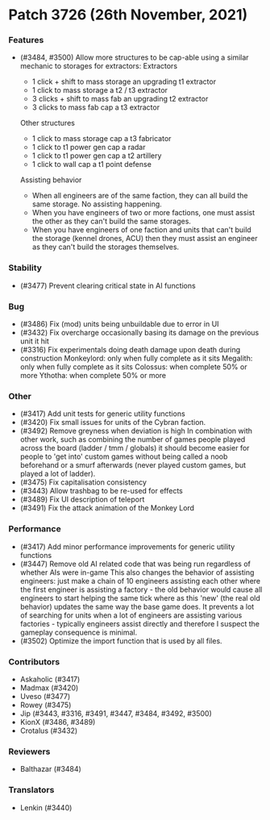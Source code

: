 Patch 3726 (26th November, 2021)
============================

### Features
 - (#3484, #3500) Allow more structures to be cap-able using a similar mechanic to storages for extractors:
    Extractors
    - 1 click + shift to mass storage an upgrading t1 extractor
    - 1 click to mass storage a t2 / t3 extractor
    - 3 clicks + shift to mass fab an upgrading t2 extractor
    - 3 clicks to mass fab cap a t3 extractor

    Other structures
    - 1 click to mass storage cap a t3 fabricator
    - 1 click to t1 power gen cap a radar
    - 1 click to t1 power gen cap a t2 artillery
    - 1 click to wall cap a t1 point defense
    
    Assisting behavior
    - When all engineers are of the same faction, they can all build the same storage. No assisting happening.
    - When you have engineers of two or more factions, one must assist the other as they can't build the same storages.
    - When you have engineers of one faction and units that can't build the storage (kennel drones, ACU) then they must assist an engineer as they can't build the storages themselves.

### Stability
 - (#3477) Prevent clearing critical state in AI functions

### Bug
 - (#3486) Fix (mod) units being unbuildable due to error in UI
 - (#3432) Fix overcharge occasionally basing its damage on the previous unit it hit
 - (#3316) Fix experimentals doing death damage upon death during construction
    Monkeylord: only when fully complete as it sits
    Megalith: only when fully complete as it sits
    Colossus: when complete 50% or more
    Ythotha: when complete 50% or more
    
### Other
 - (#3417) Add unit tests for generic utility functions
 - (#3420) Fix small issues for units of the Cybran faction.
 - (#3492) Remove greyness when deviation is high
    In combination with other work, such as combining the number of
    games people played across the board (ladder / tmm / globals)
    it should become easier for people to 'get into' custom games
    without being called a noob beforehand or a smurf afterwards (never
     played custom games, but played a lot of ladder).
 - (#3475) Fix capitalisation consistency
 - (#3443) Allow trashbag to be re-used for effects
 - (#3489) Fix UI description of teleport
 - (#3491) Fix the attack animation of the Monkey Lord

### Performance
 - (#3417) Add minor performance improvements for generic utility functions
 - (#3447) Remove old AI related code that was being run regardless of whether AIs were in-game
    This also changes the behavior of assisting engineers: just make a chain of 10
    engineers assisting each other where the first engineer is assisting a 
    factory - the old behavior would cause all engineers to start helping the
    same tick where as this 'new' (the real old behavior) updates the same way
    the base game does. It prevents a lot of searching for units when a lot of
    engineers are assisting various factories - typically engineers assist 
    directly and therefore I suspect the gameplay consequence is minimal.
 - (#3502) Optimize the import function that is used by all files.

### Contributors
 - Askaholic (#3417)
 - Madmax (#3420)
 - Uveso (#3477)
 - Rowey (#3475)
 - Jip (#3443, #3316, #3491, #3447, #3484, #3492, #3500)
 - KionX (#3486, #3489)
 - Crotalus (#3432)

### Reviewers
 - Balthazar (#3484)
### Translators
 - Lenkin (#3440)